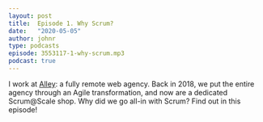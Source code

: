 ```yaml
---
layout: post
title:  Episode 1. Why Scrum?
date:   "2020-05-05"
author: johnr
type: podcasts
episode: 3553117-1-why-scrum.mp3
podcast: true
---
```


I work at [Alley](https://alley): a fully remote web agency. Back in 2018, we put the entire agency through an Agile transformation, and now are a dedicated Scrum@Scale shop. Why did we go all-in with Scrum? Find out in this episode!
